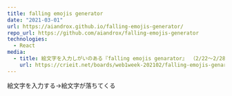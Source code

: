 ```yaml
---
title: falling emojis generator
date: "2021-03-01"
url: https://aiandrox.github.io/falling-emojis-generator/
repo_url: https://github.com/aiandrox/falling-emojis-generator
technologies:
  - React
media:
  - title: 絵文字を入力しがいのある『falling emojis genarator』 （2/22～2/28）１週間でWebサービスを作るイベント - お題「増やす」 - Crieit
    url: https://crieit.net/boards/web1week-202102/falling-emojis-genarator
---
```


絵文字を入力する→絵文字が落ちてくる
